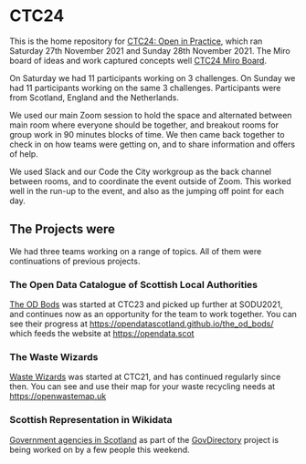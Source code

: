 # CTC24
This is the home repository for [CTC24: Open in Practice](https://codethecity.org/what-we-do/hack-weekends/ctc24-open-in-practice/), which ran Saturday 27th November 2021 and Sunday 28th November 2021. The Miro board of ideas and work captured concepts well [CTC24 Miro Board](https://miro.com/app/board/o9J_lhmdaeQ=/).

On Saturday we had 11 participants working on 3 challenges. On Sunday we had 11 participants working on the same 3 challenges. Participants were from Scotland, England and the Netherlands.

We used our main Zoom session to hold the space and alternated between main room where everyone should be together, and breakout rooms for group work in 90 minutes blocks of time. We then came back together to check in on how teams were getting on, and to share information and offers of help.

We used Slack and our Code the City workgroup as the back channel between rooms, and to coordinate the event outside of Zoom. This worked well in the run-up to the event, and also as the jumping off point for each day.

## The Projects were
We had three teams working on a range of topics. All of them were continuations of previous projects.

### The Open Data Catalogue of Scottish Local Authorities
[The OD Bods](https://github.com/CodeTheCity/the_od_bods) was started at CTC23 and picked up further at SODU2021, and continues now as an opportunity for the team to work together. You can see their progress at https://opendatascotland.github.io/the_od_bods/ which feeds the website at https://opendata.scot

### The Waste Wizards
[Waste Wizards](https://github.com/CodeTheCity/ctc21_waste_wizards) was started at CTC21, and has continued regularly since then. You can see and use their map for your waste recycling needs at https://openwastemap.uk

### Scottish Representation in Wikidata
[Government agencies in Scotland](https://www.wikidata.org/wiki/Wikidata:WikiProject_Govdirectory/United_Kingdom#Agencies_in_Scotland_%28Q22%29) as part of the [GovDirectory](https://github.com/govdirectory) project is being worked on by a few people this weekend.
